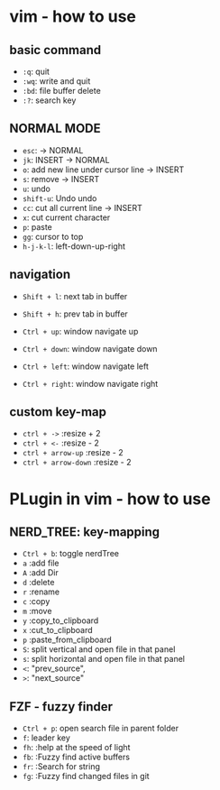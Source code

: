 # vim - how to use

## basic command

- `:q`: quit
- `:wq`: write and quit
- `:bd`: file buffer delete
- `:?`: search key

## NORMAL MODE

- `esc`: -> NORMAL
- `jk`: INSERT -> NORMAL
- `o`: add new line under cursor line -> INSERT
- `s`: remove -> INSERT
- `u`: undo
- `shift-u`: Undo undo
- `cc`: cut all current line -> INSERT
- `x`: cut current character
- `p`: paste
- `gg`: cursor to top
- `h-j-k-l`: left-down-up-right

## navigation

- `Shift + l`: next tab in buffer
- `Shift + h`: prev tab in buffer

- `Ctrl + up`: window navigate up
- `Ctrl + down`: window navigate down
- `Ctrl + left`: window navigate left
- `Ctrl + right`: window navigate right

## custom key-map

- `ctrl + ->` :resize + 2
- `ctrl + <-` :resize - 2
- `ctrl + arrow-up` :resize - 2
- `ctrl + arrow-down` :resize - 2

# PLugin in vim - how to use

## NERD_TREE: key-mapping

- `Ctrl + b`: toggle nerdTree
- `a` :add file
- `A` :add Dir
- `d` :delete
- `r` :rename
- `c` :copy
- `m` :move
- `y` :copy_to_clipboard
- `x` :cut_to_clipboard
- `p` :paste_from_clipboard
- `S`: split vertical and open file in that panel
- `s`: split horizontal and open file in that panel
- `<`: "prev_source",
- `>`: "next_source"

## FZF - fuzzy finder

- `Ctrl + p`: open search file in parent folder
- `f`: leader key
- `fh`: :help at the speed of light
- `fb`: :Fuzzy find active buffers
- `fr`: :Search for string
- `fg`: :Fuzzy find changed files in git

